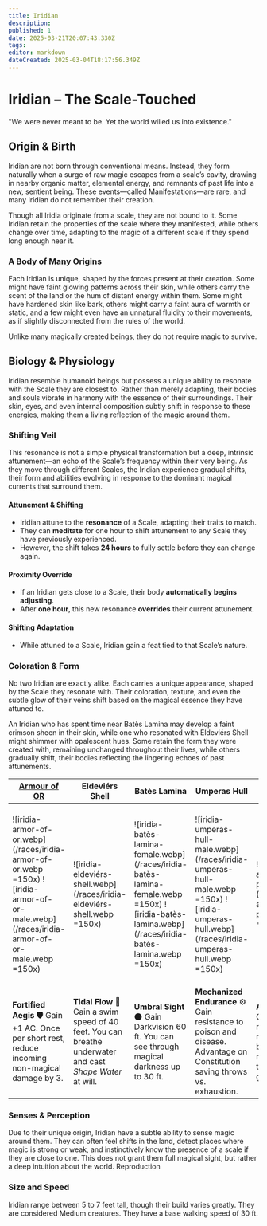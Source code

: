 ```yaml
---
title: Iridian
description: 
published: 1
date: 2025-03-21T20:07:43.330Z
tags: 
editor: markdown
dateCreated: 2025-03-04T18:17:56.349Z
---
```


# Iridian – The Scale-Touched
"We were never meant to be. Yet the world willed us into existence."

## Origin & Birth
Iridian are not born through conventional means. Instead, they form naturally when a surge of raw magic escapes from a scale’s cavity, drawing in nearby organic matter, elemental energy, and remnants of past life into a new, sentient being. These events—called Manifestations—are rare, and many Iridian do not remember their creation.

Though all Iridia originate from a scale, they are not bound to it. Some Iridian retain the properties of the scale where they manifested, while others change over time, adapting to the magic of a different scale if they spend long enough near it.

### A Body of Many Origins
Each Iridian is unique, shaped by the forces present at their creation. Some might have faint glowing patterns across their skin, while others carry the scent of the land or the hum of distant energy within them. Some might have hardened skin like bark, others might carry a faint aura of warmth or static, and a few might even have an unnatural fluidity to their movements, as if slightly disconnected from the rules of the world.

Unlike many magically created beings, they do not require magic to survive.

## Biology & Physiology

Iridian resemble humanoid beings but possess a unique ability to resonate with the Scale they are closest to. Rather than merely adapting, their bodies and souls vibrate in harmony with the essence of their surroundings. Their skin, eyes, and even internal composition subtly shift in response to these energies, making them a living reflection of the magic around them.

###  **Shifting Veil**
This resonance is not a simple physical transformation but a deep, intrinsic attunement—an echo of the Scale’s frequency within their very being. As they move through different Scales, the Iridian experience gradual shifts, their form and abilities evolving in response to the dominant magical currents that surround them.

#### **Attunement & Shifting**
- Iridian attune to the **resonance** of a Scale, adapting their traits to match.  
- They can **meditate** for one hour to shift attunement to any Scale they have previously experienced.  
- However, the shift takes **24 hours** to fully settle before they can change again.  

#### **Proximity Override**
- If an Iridian gets close to a Scale, their body **automatically begins adjusting**.  
- After **one hour**, this new resonance **overrides** their current attunement.  

#### **Shifting Adaptation**
- While attuned to a Scale, Iridian gain a feat tied to that Scale’s nature.  

### Coloration & Form
No two Iridian are exactly alike. Each carries a unique appearance, shaped by the Scale they resonate with. Their coloration, texture, and even the subtle glow of their veins shift based on the magical essence they have attuned to.

An Iridian who has spent time near Batès Lamina may develop a faint crimson sheen in their skin, while one who resonated with Eldeviérs Shell might shimmer with opalescent hues. Some retain the form they were created with, remaining unchanged throughout their lives, while others gradually shift, their bodies reflecting the lingering echoes of past attunements.

| [Armour of OR](/location/landmark/scale/armour-of-or) | Eldeviérs Shell | Batès Lamina | Umperas Hull | The Asara Plate | The Ornite Ring | ?
|-----------|-----------|-----------|-----------|-----------|-----------|-----------|
| ![iridia-armor-of-or.webp](/races/iridia-armor-of-or.webp =150x) ![iridia-armor-of-or-male.webp](/races/iridia-armor-of-or-male.webp  =150x) | ![iridia-eldeviérs-shell.webp](/races/iridia-eldeviérs-shell.webp =150x)   | ![iridia-batès-lamina-female.webp](/races/iridia-batès-lamina-female.webp =150x) ![iridia-batès-lamina.webp](/races/iridia-batès-lamina.webp =150x)   | ![iridia-umperas-hull-male.webp](/races/iridia-umperas-hull-male.webp =150x) ![iridia-umperas-hull.webp](/races/iridia-umperas-hull.webp =150x) | ![iridia-asara-plate.webp](/races/iridia-asara-plate.webp =150x) | ![iridia-obsidian-crest-female.webp](/races/iridia-obsidian-crest-female.webp =150x) ![iridia-obsidian-crest-male.webp](/races/iridia-obsidian-crest-male.webp =150x)|?|
| **Fortified Aegis** 🛡️ Gain +1 AC. Once per short rest, reduce incoming non-magical damage by 3. | **Tidal Flow** 🌊 Gain a swim speed of 40 feet. You can breathe underwater and cast *Shape Water* at will. | **Umbral Sight** 🌑 Gain Darkvision 60 ft. You can see through magical darkness up to 30 ft. | **Mechanized Endurance** ⚙️ Gain resistance to poison and disease. Advantage on Constitution saving throws vs. exhaustion. | **Asara’s Flow** Once per long rest you can make your body fluid moving through any gap | **Unstable Essence** ❓ Your abilities shift unpredictably. Roll 1d8 at dawn to determine your daily effect.|?|


### Senses & Perception

Due to their unique origin, Iridian have a subtle ability to sense magic around them. They can often feel shifts in the land, detect places where magic is strong or weak, and instinctively know the presence of a scale if they are close to one.
This does not grant them full magical sight, but rather a deep intuition about the world.
Reproduction

### Size and Speed
Iridian range between 5 to 7 feet tall, though their build varies greatly. They are considered Medium creatures. They have a base walking speed of 30 ft.
